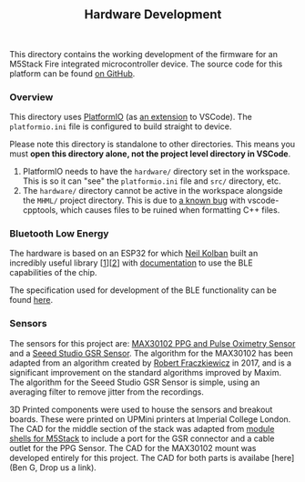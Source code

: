 <h2 align="center"><br>Hardware Development</h2>
<br>

This directory contains the working development of the firmware for an M5Stack Fire integrated microcontroller device. The source code for this platform can be found [on GitHub](https://github.com/m5stack/M5Stack).

### Overview

This directory uses [PlatformIO](https://platformio.org) (as [an extension](https://docs.platformio.org/en/latest/ide/vscode.html#quick-start) to VSCode). The `platformio.ini` file is configured to build straight to device.

Please note this directory is standalone to other directories. This means you must **open this directory alone, not the project level directory in VSCode**.

1. PlatformIO needs to have the `hardware/` directory set in the workspace. This is so it can "see" the `platformio.ini` file and `src/` directory, etc.
2. The `hardware/` directory cannot be active in the workspace alongside the `MHML/` project directory. This is due to [a known bug](https://github.com/Microsoft/vscode-cpptools/issues/1073#issuecomment-460797478) with vscode-cpptools, which causes files to be ruined when formatting C++ files.

### Bluetooth Low Energy

The hardware is based on an ESP32 for which [Neil Kolban](https://github.com/nkolban) built an incredibly useful library \[[1](https://github.com/nkolban/ESP32_BLE_Arduino)\]\[[2](https://github.com/nkolban/esp32-snippets/tree/master/cpp_utils)\] with [documentation](https://github.com/nkolban/esp32-snippets/blob/master/Documentation/BLE%20C%2B%2B%20Guide.pdf) to use the BLE capabilities of the chip.

The specification used for development of the BLE functionality can be found [here](https://github.com/nebbles/MHML/blob/develop/docs/BLE_Specification.md).

### Sensors

The sensors for this project are: [MAX30102 PPG and Pulse Oximetry Sensor](https://www.maximintegrated.com/en/products/sensors/MAX30102.html) and a [Seeed Studio GSR Sensor](https://www.seeedstudio.io/Grove-GSR-sensor-p-1614.html). The algorithm for the MAX30102 has been adapted from an algorithm created by [Robert Fraczkiewicz](https://www.instructables.com/id/Pulse-Oximeter-With-Much-Improved-Precision/) in 2017, and is a significant improvement on the standard algorithms improved by Maxim. The algorithm for the Seeed Studio GSR Sensor is simple, using an averaging filter to remove jitter from the recordings.

3D Printed components were used to house the sensors and breakout boards. These were printed on UPMini printers at Imperial College London. The CAD for the middle section of the stack was adapted from [module shells for M5Stack](https://www.thingiverse.com/thing:2834201) to include a port for the GSR connector and a cable outlet for the PPG Sensor. The CAD for the MAX30102 mount was developed entirely for this project. The CAD for both parts is availabe [here](Ben G, Drop us a link).

